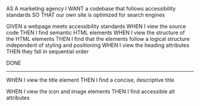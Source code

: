 AS A marketing agency
I WANT a codebase that follows accessibility standards
SO THAT our own site is optimized for search engines

GIVEN a webpage meets accessibility standards
WHEN I view the source code
THEN I find semantic HTML elements
WHEN I view the structure of the HTML elements
THEN I find that the elements follow a logical structure independent of styling and positioning
WHEN I view the heading attributes
THEN they fall in sequential order


DONE
______________________________________________________
WHEN I view the title element
THEN I find a concise, descriptive title

WHEN I view the icon and image elements
THEN I find accessible alt attributes